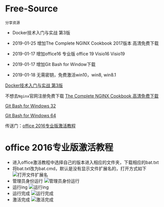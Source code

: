 # Free-Source
    分享资源

* Docker技术入门与实战  第3版

* 2019-01-25 增加The Complete NGINX Cookbook 2017版本 高清免费下载

* 2019-01-17 增加office16 专业版 office 19 Visio16 Visio19

* 2019-01-17 增加Git Bash for Window下载

* 2019-01-18 无需密钥，免费激活win10，win8, win8.1

[Docker技术入门与实战  第3版](https://github.com/Rain120/Free-Source/archive/0.0.3.zip)

不想去`Nginx`官网注册免费下载
[The Complete NGINX Cookbook 高清免费下载](https://github.com/Rain120/Free-Source/releases/download/0.0.2/The.Complete.NGINX.Cookbook.pdf)

[Git Bash for Windows 32](https://github.com/Rain120/Free-Source/releases/download/0.0.1/Git-2.18.0-32-bit.exe)

[Git Bash for Windows 64](https://github.com/Rain120/Free-Source/releases/download/0.0.1/Git-2.18.0-64-bit.exe)

传送门：[office 2016专业版激活教程](https://github.com/Rain120/Free-Source/tree/master/office%20%E7%A0%B4%E8%A7%A3%E6%95%99%E7%A8%8B)

# office 2016专业版激活教程
  - 进入office激活教程中选择自己的版本进入相应的文件夹，下载相应的bat.txt
  - 将bat.txt改为bat.cmd，默认是没有显示文件扩展名的，打开方式如下
  ![打开文件扩展名](https://camo.githubusercontent.com/793c31d81d64f2ed946053fb9bd71aac153550af/68747470733a2f2f706963332e7a68696d672e636f6d2f38302f76322d31333262336135376131626530656565323033373735353239653666336330325f68642e6a7067)
  - 管理员身份运行
![管理员身份运行](https://pic2.zhimg.com/80/v2-a8edacb5e790ccae2819e58286f5763f_hd.jpg)
  - 运行ing
  ![运行ing](https://camo.githubusercontent.com/d3e4ac83c39b927564130d744920215214e49a20/68747470733a2f2f706963342e7a68696d672e636f6d2f38302f76322d36653961353662626130336266633161343765646232373762306630373632355f68642e6a7067)
  - 运行完成
  ![运行完成](https://camo.githubusercontent.com/25de5d5a4f35f0cdb01c0c2277ff1209ab6551d5/68747470733a2f2f706963332e7a68696d672e636f6d2f38302f76322d63663437343531316534333433353835613834373162313063393337663231645f68642e6a7067)
  - 激活完成
   ![激活完成](https://pic4.zhimg.com/80/v2-df6d0820be380896756cdf913b91baa7_hd.jpg)
